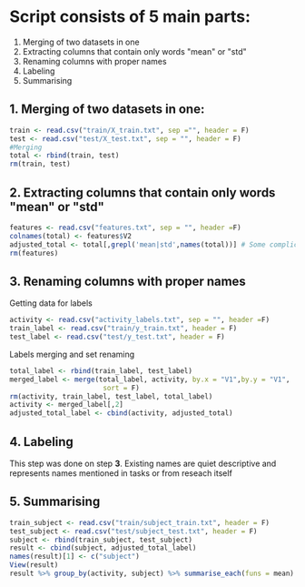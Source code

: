 # Script consists of 5 main parts:
1. Merging of two datasets in one 
2. Extracting columns that contain only words "mean" or "std"
3. Renaming columns with proper names
4. Labeling
5. Summarising 

## 1. Merging of two datasets in one:
``` R
train <- read.csv("train/X_train.txt", sep ="", header = F)
test <- read.csv("test/X_test.txt", sep = "", header = F)
#Merging
total <- rbind(train, test)
rm(train, test)
```
## 2. Extracting columns that contain only words "mean" or "std"
``` R 
features <- read.csv("features.txt", sep = "", header =F)
colnames(total) <- features$V2
adjusted_total <- total[,grepl('mean|std',names(total))] # Some complicated extracting procedure
rm(features)
```
## 3. Renaming columns with proper names
Getting data for labels 
``` R
activity <- read.csv("activity_labels.txt", sep = "", header =F)
train_label <- read.csv("train/y_train.txt", header = F)
test_label <- read.csv("test/y_test.txt", header = F)
```
Labels merging and set renaming
```R
total_label <- rbind(train_label, test_label)
merged_label <- merge(total_label, activity, by.x = "V1",by.y = "V1", 
                       sort = F)
rm(activity, train_label, test_label, total_label)
activity <- merged_label[,2]
adjusted_total_label <- cbind(activity, adjusted_total)
```
## 4. Labeling
This step was done on step **3**. Existing names are quiet descriptive and represents names mentioned in tasks or from reseach itself
## 5. Summarising
```R
train_subject <- read.csv("train/subject_train.txt", header = F)
test_subject <- read.csv("test/subject_test.txt", header = F)
subject <- rbind(train_subject, test_subject)
result <- cbind(subject, adjusted_total_label)
names(result)[1] <- c("subject")
View(result)
result %>% group_by(activity, subject) %>% summarise_each(funs = mean)
```
